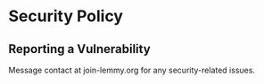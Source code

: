 # Security Policy

## Reporting a Vulnerability

Message contact at join-lemmy.org for any security-related issues.
